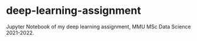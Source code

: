 # deep-learning-assignment
Jupyter Notebook of my deep learning assignment, MMU MSc Data Science 2021-2022.
